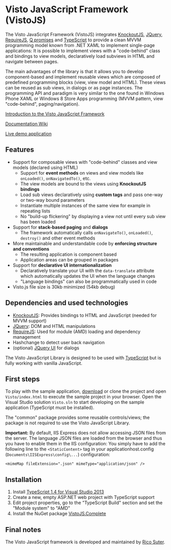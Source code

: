 # Visto JavaScript Framework (VistoJS)

The Visto JavaScript Framework (VistoJS) integrates [KnockoutJS](http://knockoutjs.com), [JQuery](http://jquery.com),  [RequireJS](http://www.requirejs.org), [Q promises](https://github.com/kriskowal/q) and [TypeScript](http://www.typescriptlang.org) to provide a clean MVVM programming model known from .NET XAML to implement single-page applications: It is possible to implement views with a "code-behind" class and bindings to view models, declaratively load subviews in HTML and navigate between pages. 

The main advantages of the library is that it allows you to develop component-based and implement reusable views which are composed of predefined programming blocks (view, view model and HTML). These views can be reused as sub views, in dialogs or as page instances. The programming API and paradigm is very similar to the one found in Windows Phone XAML or Windows 8 Store Apps programming (MVVM pattern, view "code-behind", paging/navigation).

[Introduction to the Visto JavaScript Framework](https://github.com/VistoJS/Core/wiki/Introduction)

[Documentation Wiki](https://github.com/VistoJS/Core/wiki)

[Live demo application](https://rawgit.com/VistoJS/Core/master/Visto/index.html)

## Features

- Support for composable views with "code-behind" classes and view models (declared using HTML) 
    - Support for **event methods** on views and view models like `onLoaded()`, `onNavigatedTo()`, etc. 
    - The view models are bound to the views using **KnockoutJS bindings** 
    - Load sub views declaratively using **custom tags** and pass one-way or two-way bound parameters
    - Instantiate multiple instances of the same view for example in repeating lists
    - No "build-up flickering" by displaying a view not until every sub view has been loaded
- Support for **stack-based paging** and **dialogs** 
    - The framework automatically calls `onNavigateTo()`, `onLoaded()`, `destroy()` and other event methods
- More maintainable and understandable code by **enforcing structure and conventions**
    - The resulting application is component based
    - Application areas can be grouped in packages
- Support for **declarative UI internationalization**
    - Declaratively translate your UI with the `data-translate` attribute which automatically updates the UI when the language changes
    - "Language bindings" can also be programmatically used in code
- Visto.js file size is 30kb minimized (54kb debug)

## Dependencies and used technologies

- [KnockoutJS](http://knockoutjs.com): Provides bindings to HTML and JavaScript (needed for MVVM support) 
- [JQuery](http://jquery.com): DOM and HTML manipulations
- [RequireJS](http://www.requirejs.org): Used for module (AMD) loading and dependency management 
- Hashchange to detect user back navigation 
- (optional) [JQuery UI](http://jqueryui.com) for  dialogs

The Visto JavaScript Library is designed to be used with [TypeScript](http://www.typescriptlang.org) but is fully working with vanilla JavaScript. 

## First steps

To play with the sample application, [download](https://github.com/VistoJS/Core/archive/master.zip) or clone the project and open `Visto/index.html` to execute the sample project in your browser. Open the Visual Studio solution `Visto.sln` to start developing on the sample application (TypeScript must be installed). 

The "common" package provides some reusable controls/views; the package is not required to use the Visto JavaScript Library. 

**Important:** By default, IIS Express does not allow accessing JSON files from the server. The language JSON files are loaded from the browser and thus you have to enable them in the IIS configuration: You simply have to add the following line to the `<StaticContent>` tag in your applicationhost.config (`Documents\IISExpress\config\...`) configuration: 

    <mimeMap fileExtension=".json" mimeType="application/json" />
    
## Installation

1. Install [TypeScript 1.4 for Visual Studio 2013](https://visualstudiogallery.msdn.microsoft.com/2d42d8dc-e085-45eb-a30b-3f7d50d55304)
2. Create a new, empty ASP.NET web project with TypeScript support
3. Edit project properties, go to the "TypeScript Build" section and set the "Module system" to "AMD" 
4. Install the NuGet package [VistoJS.Complete](http://www.nuget.org/packages/VistoJS.Complete/)

## Final notes

The Visto JavaScript framework is developed and maintained by [Rico Suter](http://rsuter.com). 
